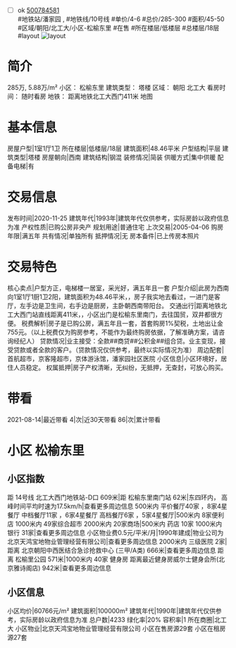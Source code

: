 - [ ] ok [500784581](https://bj.5i5j.com/ershoufang/500784581.html)  
 #地铁站/潘家园 ,  #地铁线/10号线
#单价/4-6 #总价/285-300 #面积/45-50   #区域/朝阳/北工大/小区-松榆东里 #在售 #所在楼层/低楼层 #总楼层/18层 #layout 
![layout](http://image2a.5i5j.com/scm/HOUSE_CUSTOMER/6f42917f3a4e462793c72acd01386fdc.jpg_P5.jpg) 
# 简介 
 285万,  5.88万/m² 
小区： 松榆东里
建筑类型： 塔楼
区域： 朝阳 北工大
看房时间： 随时看房
地铁： 距离地铁北工大西门411米 地图
# 基本信息 
 房屋户型|1室1厅1卫
所在楼层|低楼层/18层
建筑面积|48.46平米
户型结构|平层
建筑类型|塔楼
房屋朝向|西南
建筑结构|钢混
装修情况|简装
供暖方式|集中供暖
配备电梯|有
# 交易信息 
 发布时间|2020-11-25
建筑年代|1993年|建筑年代仅供参考，实际房龄以政府信息为准
产权性质|已购公房非央产
规划用途|普通住宅
上次交易|2005-04-06
购房年限|满五年
共有情况|单独所有
抵押情况|无
房本备件|已上传房本照片
# 交易特色 
 核心卖点|户型方正，电梯楼一居室，采光好，满五年且一套
户型介绍|此房为西南向1室1厅1厨1卫2阳，建筑面积为48.46平米，，房子我实地去看过，一进门是客厅，左手边是卫生间，右手边是厨房，主卧朝西南带阳台。
交通出行|距离地铁北工大西门站直线距离411米，，小区出门是松榆东里南门，去往国贸，双井都很方便。
税费解析|房子是已购公房，满五年且一套，首套购房1%契税，土地出让金755元。（以上税费仅为购房参考，不能作为最终购房依据，了解准确方案，请咨询经纪人）
贷款情况|业主接受：全款##商贷##公积金##组合贷。业主变现，接受贷款或者全款的客户。（贷款情况仅供参考，最终以实际情况为准）
周边配套|首航超市，京客隆超市，京体游泳馆，潘家园社区医院
小区信息|小区环境好，居住人员稳定。
权属抵押|房子产权清晰，无纠纷，无抵押，无查封，可放心购买。
# 带看 
 2021-08-14|最近带看	 4|次|近30天带看	 86|次|累计带看
# 小区 松榆东里
## 小区指数 
 距 14号线 北工大西门地铁站-D口 609米|距 松榆东里南门站 62米|东四环内， 高峰时间平均时速为17.5km/h|查看更多周边信息
500米内 平价餐厅40家 ，8家4星餐厅
中档餐厅11家 ，6家4星餐厅
高档餐厅6家 ，5家4星餐厅|500米内 8家便利店
1000米内 49家综合超市
2000米内 20家商场|500米内 药店 10家
1000米内 银行 31家|查看更多周边信息
小区物业费0.5元/平米/月|1990年建成|物业公司为北京天鸿宝地物业管理经营有限公司|查看更多周边信息
2000米内 三级医院 2家|距离 北京朝阳中西医结合急诊抢救中心 (三甲/A类) 666米|查看更多周边信息
距离 松榆里公园 571米|1000米内 40家 健身房
距离最近健身房威尔士健身会所(北京雅诗阁店) 942米|查看更多周边信息
## 小区信息 
 小区均价|60766元/m²
建筑面积|100000m²
建筑年代|1990年|建筑年代仅供参考，实际房龄以政府信息为准
总户数|4233
绿化率|20%
容积率|1
所在商圈|北工大
小区物业|北京天鸿宝地物业管理经营有限公司
小区在售房源29套
小区在租房源27套
